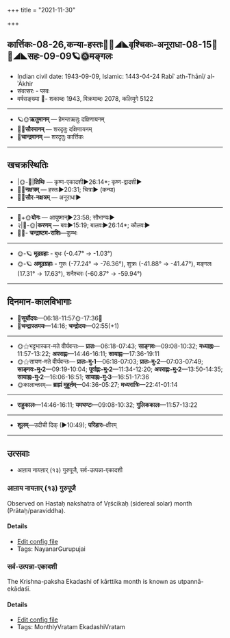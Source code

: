 +++
title = "2021-11-30"

+++
## कार्त्तिकः-08-26,कन्या-हस्तः🌛🌌◢◣वृश्चिकः-अनूराधा-08-15🌌🌞◢◣सहः-09-09🪐🌞मङ्गलः
- Indian civil date: 1943-09-09, Islamic: 1443-04-24 Rabīʿ ath-Thānī/ al-ʾĀkhir
- संवत्सरः - प्लवः
- वर्षसङ्ख्या 🌛- शकाब्दः 1943, विक्रमाब्दः 2078, कलियुगे 5122
___________________
- 🪐🌞**ऋतुमानम्** — हेमन्तऋतुः दक्षिणायनम्
- 🌌🌞**सौरमानम्** — शरदृतुः दक्षिणायनम्
- 🌛**चान्द्रमानम्** — शरदृतुः कार्त्तिकः
___________________


## खचक्रस्थितिः
- |🌞-🌛|**तिथिः** — कृष्ण-एकादशी►26:14*; कृष्ण-द्वादशी►  
- 🌌🌛**नक्षत्रम्** — हस्तः►20:31; चित्रा► (कन्या)  
- 🌌🌞**सौर-नक्षत्रम्** — अनूराधा►  
___________________
- 🌛+🌞**योगः** — आयुष्मान्►23:58; सौभाग्यः►  
- २|🌛-🌞|**करणम्** — बवः►15:19; बालवः►26:14*; कौलवः►  
- 🌌🌛- **चन्द्राष्टम-राशिः**—कुम्भः  
___________________
- 🌞-🪐 **मूढग्रहाः** - बुधः (-0.47° → -1.03°)
- 🌞-🪐 **अमूढग्रहाः** - गुरुः (-77.24° → -76.36°), शुक्रः (-41.88° → -41.47°), मङ्गलः (17.31° → 17.63°), शनैश्चरः (-60.87° → -59.94°)
___________________


## दिनमान-कालविभागाः
- 🌅**सूर्योदयः**—06:18-11:57🌞️-17:36🌇  
- 🌛**चन्द्रास्तमयः**—14:16; **चन्द्रोदयः**—02:55(+1)  
___________________
- 🌞⚝भट्टभास्कर-मते वीर्यवन्तः— **प्रातः**—06:18-07:43; **साङ्गवः**—09:08-10:32; **मध्याह्नः**—11:57-13:22; **अपराह्णः**—14:46-16:11; **सायाह्नः**—17:36-19:11  
- 🌞⚝सायण-मते वीर्यवन्तः— **प्रातः-मु॰1**—06:18-07:03; **प्रातः-मु॰2**—07:03-07:49; **साङ्गवः-मु॰2**—09:19-10:04; **पूर्वाह्णः-मु॰2**—11:34-12:20; **अपराह्णः-मु॰2**—13:50-14:35; **सायाह्नः-मु॰2**—16:06-16:51; **सायाह्नः-मु॰3**—16:51-17:36  
- 🌞कालान्तरम्— **ब्राह्मं मुहूर्तम्**—04:36-05:27; **मध्यरात्रिः**—22:41-01:14  
___________________
- **राहुकालः**—14:46-16:11; **यमघण्टः**—09:08-10:32; **गुलिककालः**—11:57-13:22  
___________________
- **शूलम्**—उदीची दिक् (►10:49); **परिहारः**–क्षीरम्  
___________________

## उत्सवाः
- आऩाय नायऩार् (१३) गुरुपूजै, सर्व-उत्पन्ना-एकादशी
### आऩाय नायऩार् (१३) गुरुपूजै

Observed on Hastaḥ nakshatra of Vṛścikaḥ (sidereal solar) month (Prātaḥ/paraviddha). 

#### Details
- [Edit config file](https://github.com/jyotisham/adyatithi/tree/master/mahApuruSha/nAyanAr/sidereal_solar_month/nakshatra/08/13/An2Aya_nAyan2Ar_%2813%29_gurupUjai.toml)
- Tags: NayanarGurupujai


### सर्व-उत्पन्ना-एकादशी

The Krishna-paksha Ekadashi of kārttika month is known as utpannā-ekādaśī.

#### Details
- [Edit config file](https://github.com/jyotisham/adyatithi/tree/master/time_focus/monthly/ekAdashI/description_only/utpannA-EkAdazI.toml)
- Tags: MonthlyVratam EkadashiVratam


